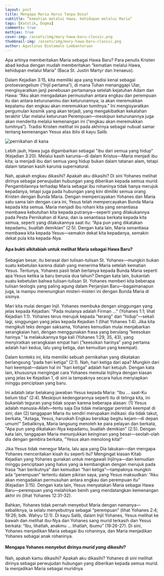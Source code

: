 ```yaml
---
layout: post
title: Mengapa Maria Harus Tanpa Dosa?
subtitle: “kematian melalui Hawa, kehidupan melalui Maria”
tags: [Katolik, Dogma]
comments: true
mathjax: true
cover-img: /assets/img/mary-hawa-baru-classic.png
thumbnail-img: /assets/img/mary-hawa-baru-classic.png
author: Agustinus Biotamalo Lumbantoruan
---
```


Apa artinya memberitakan Maria sebagai Hawa Baru? Para penulis Kristen abad kedua dengan mudah memberitakan “kematian melalui Hawa, kehidupan melalui Maria” (Baca St. Justin Martyr dan Irenaeus).

Dalam Kejadian 3:15, kita memiliki apa yang tradisi kenal sebagai protoevangelium (“Injil pertama”), di mana Tuhan menanggapi Ular, mengisyaratkan janji penebusan pertamanya setelah kejatuhan Adam dan Hawa: “Aku akan mengadakan permusuhan antara engkau dan perempuan itu dan antara keturunanmu dan keturunannya; ia akan meremukkan kepalamu dan engkau akan meremukkan tumitnya.” Ini mengisyaratkan pergumulan kosmik yang akan terjadi, yang mengakibatkan kekalahan terakhir Ular melalui keturunan Perempuan—meskipun keturunannya juga akan menderita melalui kemenangan ini (“engkau akan meremukkan tumitnya”). Tradisi Kristen melihat ini pada akhirnya sebagai nubuat samar tentang kemenangan Yesus atas iblis di kayu Salib.

![pernikahan di kana](https://www.fatherduffy.com/wp-content/uploads/2019/01/2019-01-19.jpg)

Lebih jauh, Hawa juga digambarkan sebagai "ibu dari semua yang hidup" (Kejadian 3:20). Melalui kasih karunia—di dalam Kristus—Maria menjadi ibu kita; ia menjadi ibu dari semua yang hidup bukan dalam tatanan alam, tetapi dalam tatanan kasih karunia supernatural.

Nah, apakah engkau dikasihi? Apakah aku dikasihi? Di sini Yohanes melihat dirinya sebagai perwujudan hubungan yang diberikan kepada semua murid. Pengambilannya terhadap Maria sebagai ibu rohaninya tidak hanya merujuk kepadanya, tetapi juga pada hubungan yang kini dimiliki semua orang Kristen dengan Bunda Maria. Dengan mempercayakan Yohanes dan Maria satu sama lain dengan cara ini, Yesus telah mempercayakan Bunda Maria kepada kita semua. Maria menjadi ibu rohani kita yang senantiasa membawa kebutuhan kita kepada putranya—seperti yang dilakukannya pada Pesta Pernikahan di Kana; dan ia senantiasa berkata kepada kita semua, seperti yang dilakukannya saat itu: “Apa pun yang dikatakan kepadamu, buatlah demikian” (2:5). Dengan kata lain, Maria senantiasa membawa kita kepada Yesus—semakin dekat kita kepadanya, semakin dekat pula kita kepada-Nya.

#### **Apa bukti alkitabiah untuk melihat Maria sebagai Hawa Baru?**

Sebagian besar, itu berasal dari tulisan-tulisan St. Yohanes—mungkin bukan suatu kebetulan karena dialah yang menerima Maria setelah kematian Yesus. Tentunya, Yohanes pasti telah bertanya kepada Bunda Maria seperti apa Yesus ketika ia baru berusia dua tahun? Dengan kata lain, bukanlah suatu kebetulan bahwa tulisan-tulisan St. Yohanes memberi kita beberapa tulisan teologis yang paling agung dalam Perjanjian Baru—bagaimanapun juga, ia mampu merenungkan misteri-misteri ini dengan Bunda Maria di sisinya.

Mari kita mulai dengan Injil. Yohanes membuka dengan singgungan yang jelas kepada Kejadian: "Pada mulanya adalah Firman ..." (Yohanes 1:1; lihat Kejadian 1:1). Yohanes terus merujuk kepada "terang" dan "hidup"—sekali lagi, singgungan yang jelas kepada Kejadian 1 (lihat Yohanes 1:4). Jika kita mengikuti teks dengan saksama, Yohanes kemudian mulai menjabarkan serangkaian hari, dengan menggunakan frasa yang berulang “keesokan harinya.” Ia melakukannya tiga kali (Yohanes 1:29, 35, 43), yang menyiratkan serangkaian empat hari (“keesokan harinya” yang pertama adalah hari kedua, lalu yang ketiga, dan kemudian yang keempat).

Dalam konteks ini, kita memiliki sebuah pernikahan yang dikatakan berlangsung “pada hari ketiga” (2:1). Nah, hari ketiga dari apa? Mungkin dari hari keempat—dalam hal ini “hari ketiga” adalah hari ketujuh. Dengan kata lain, khususnya mengingat cara Yohanes memulai Injilnya dengan kiasan yang jelas ke Kejadian 1, di sini ia tampaknya secara halus menyiapkan minggu penciptaan yang baru.

Ini adalah latar belakang jawaban Yesus kepada Maria: “Ibu … saat-Ku belum tiba” (2:4). Meskipun kedengarannya seperti itu di telinga kita, ini bukanlah teguran yang tidak sopan karena beberapa alasan: (1) Yesus adalah manusia-Allah—tentu saja Dia tidak melanggar perintah keempat di sini; dan (2) tanggapan Maria itu sendiri merupakan indikasi: dia tidak takut, berkata, "Astaga, Yesus, haruskah Engkau bersikap begitu kejam—di depan umum!" Sebaliknya, Maria langsung menoleh ke para pelayan dan berkata, "Apa pun yang dikatakan-Nya kepadamu, buatlah demikian" (2:5). Dengan kata lain, tanggapan Maria menunjukkan keinginan yang besar—seolah-olah dia dengan gembira berkata, "Yesus akan menolong kita!"

Jika Yesus tidak menegur Maria, lalu apa yang Dia lakukan—dan mengapa Yohanes menceritakan kisah itu seperti itu? Mengingat kiasan Kitab Kejadian yang Yohanes gunakan untuk mengawali Injilnya—dan kemudian minggu penciptaan yang halus yang ia kembangkan dengan merujuk pada frasa “hari berikutnya” dan kemudian “hari ketiga”—tampaknya mungkin ada “perempuan” tertentu dalam pikiran saya, yang Yesus maksudkan: “Aku akan mengadakan permusuhan antara engkau dan perempuan itu” (Kejadian 3:15). Dengan kata lain, Yesus menyatakan Maria sebagai Hawa Baru—perempuan yang melahirkan benih yang mendatangkan kemenangan akhir ini (lihat Yohanes 12:31-32).

Bahkan, Yohanes tidak pernah menyebut Maria dengan namanya—sebaliknya, ia selalu menyebutnya sebagai “perempuan” (lihat Yohanes 2:4; 19:26; bdk. Wahyu 12:1). Di kayu Salib, dalam Injil Yohanes, Yesus melihat ke bawah dan melihat ibu-Nya dan Yohanes sang murid terkasih dan Yesus berkata: “Ibu, lihatlah, anakmu … lihatlah, ibumu” (19:26-27). Di sini, Yohanes menjadikan Maria sebagai ibu rohaninya, dan Maria menjadikan Yohanes sebagai anak rohaninya.

#### **Mengapa Yohanes menyebut dirinya _murid yang dikasihi_?**

Nah, apakah kamu dikasihi? Apakah aku dikasihi? Yohanes di sini melihat dirinya sebagai perwujudan hubungan yang diberikan kepada semua murid. Ia menjadikan Maria sebagai muridnya 